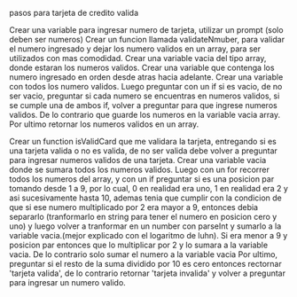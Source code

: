 pasos para tarjeta de credito valida

Crear una variable para ingresar numero de tarjeta, utilizar un prompt (solo deben ser numeros)
Crear un funcion llamada validateNmuber, para validar el numero ingresado y dejar los numero validos en un array, para ser utilizados con mas comodidad.
Crear una variable vacia del tipo array, donde estaran los numeros validos.
Crear una variable que contenga los numero ingresado en orden desde atras hacia adelante.
Crear una variable con todos los numero validos.
Luego preguntar con un if si es vacio, de no ser vacio, preguntar si cada numero se encuentras en numeros validos, si se cumple una de ambos if, volver a preguntar para que ingrese numeros validos.
De lo contrario que guarde los numeros en la variable vacia array.
Por ultimo retornar los numeros validos en un array.

Crear un function isValidCard que me validara la tarjeta, entregando si es una tarjeta valida o no es valida, de no ser valida debe volver a preguntar para ingresar numeros validos de una tarjeta.
Crear una variable vacia donde se sumara todos los numeros validos.
Luego con un for recorrer todos los numeros del array, y con un if preguntar si es una posicion par tomando desde 1 a 9, por lo cual, 0 en realidad era uno, 1 en realidad era 2 y asi sucesivamente hasta 10, ademas tenia que cumplir con la condicion de que si ese numero multiplicado por 2 era mayor a 9, entonces debia separarlo (tranformarlo en string para tener el numero en posicion cero y uno) y luego volver a tranformar en un number con parseInt y sumarlo a la variable vacia.(mejor explicado con el logaritmo de luhn).
Si era menor a 9 y posicion par entonces que lo multiplicar por 2 y lo sumara a la variable vacia. 
De lo contrario solo sumar el numero a la variable vacia
Por ultimo, preguntar si el resto de la suma dividido por 10 es cero entonces rectornar 'tarjeta valida', de lo contrario retornar 'tarjeta invalida' y volver a preguntar para ingresar un numero valido.





